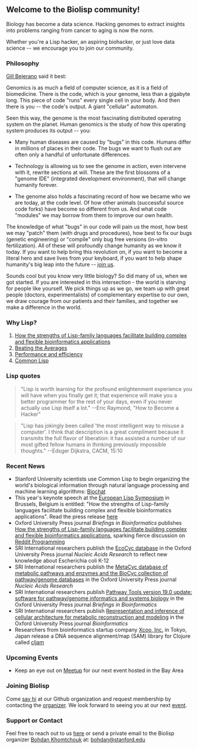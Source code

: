 ## Welcome to the Biolisp community!

Biology has become a data science.  Hacking genomes to extract insights into problems ranging from cancer to aging is now the norm.  

Whether you're a Lisp hacker, an aspiring biohacker, or just love data science -- we encourage you to join our community. 

### Philosophy

[Gill Bejerano](http://bejerano.stanford.edu/researchcs.html) said it best:

Genomics is as much a field of computer science, as it is a field of biomedicine. There is the code, which is your genome, less than a gigabyte long. This piece of code "runs" every single cell in your body. And then there is you -- the code's output. A giant "cellular" automaton.

Seen this way, the genome is the most fascinating distributed operating system on the planet. Human genomics is the study of how this operating system produces its output -- you:

- Many human diseases are caused by "bugs" in this code. Humans differ in millions of places in their code. The bugs we want to flush out are often only a handful of unfortunate differences.
 
- Technology is allowing us to see the genome in action, even intervene with it, rewrite sections at will. These are the first blossoms of a "genome IDE" (integrated development environment), that will change humanity forever.
 
- The genome also holds a fascinating record of how we became who we are today, at the code level. Of how other animals (successful source code forks) have become so different from us. And what code "modules" we may borrow from them to improve our own health.

The knowledge of what "bugs" in our code will pain us the most, how best we may "patch" them (with drugs and procedures), how best to fix our bugs (genetic engineering) or "compile" only bug free versions (in-vitro fertilization). All of these will profoundly change humanity as we know it today. If you want to help bring this revolution on, if you want to become a literal hero and save lives from your keyboard, if you want to help shape humanity's big leap into the future -- [join us](https://www.meetup.com/Stanford-Biolisp-Meetup/).

Sounds cool but you know very little biology? So did many of us, when we got started. If you are interested in this intersection - the world is starving for people like yourself. We pick things up as we go, we team up with great people (doctors, experimentalists) of complementary expertise to our own, we draw courage from our patients and their families, and together we make a difference in the world.

### Why Lisp?

1. [How the strengths of Lisp-family languages facilitate building complex and flexible bioinformatics applications](https://doi.org/10.1093/bib/bbw130)
2. [Beating the Averages](http://www.paulgraham.com/avg.html)
3. [Performance and efficiency](http://www.iaeng.org/IJCS/issues_v32/issue_4/IJCS_32_4_19.pdf)
4. [Common Lisp](http://lisp-lang.org/)

### Lisp quotes

> "Lisp is worth learning for the profound enlightenment 
> experience you will have when you finally get it; that 
> experience will make you a better programmer for the 
> rest of your days, even if you never actually use Lisp 
> itself a lot." 
> --Eric Raymond, "How to Become a Hacker"

> "Lisp has jokingly been called 'the most intelligent way 
> to misuse a computer'. I think that description is a great 
> compliment because it transmits the full flavor of liberation: 
> it has assisted a number of our most gifted fellow humans in 
> thinking previously impossible thoughts."
> --Edsger Dijkstra, CACM, 15:10 

### Recent News

- Stanford University scientists use Common Lisp to begin organizing the world's biological information through natural language processing and machine learning algorithms: [Biochat](https://github.com/Bohdan-Khomtchouk/Biochat)
- This year's keynote speech at the [European Lisp Symposium](http://european-lisp-symposium.org/2017/index.html) in Brussels, Belgium is entitled: "How the strengths of Lisp-family languages facilitate building complex and flexible bioinformatics applications".  Read the press release [here](http://med.miami.edu/news/miller-school-researchers-help-push-the-limits-of-programming-languages-in-)
- Oxford University Press journal _Briefings in Bioinformatics_ publishes [How the strengths of Lisp-family languages facilitate building complex and flexible bioinformatics applications](https://doi.org/10.1093/bib/bbw130), sparking fierce discussion on [Reddit Programming](https://www.reddit.com/r/programming/comments/5n2gdw/how_the_strengths_of_lispfamily_languages/)
- SRI International researchers publish the [EcoCyc database](https://www.ncbi.nlm.nih.gov/pubmed/27899573) in the Oxford University Press journal _Nucleic Acids Research_ to reflect new knowledge about Escherichia coli K-12
- SRI International researchers publish the [MetaCyc database of metabolic pathways and enzymes and the BioCyc collection of pathway/genome databases](https://www.ncbi.nlm.nih.gov/pubmed/26527732) in the Oxford University Press journal _Nucleic Acids Research_
- SRI International researchers publish [Pathway Tools version 19.0 update: software for pathway/genome informatics and systems biology](https://www.ncbi.nlm.nih.gov/pubmed/26454094) in the Oxford University Press journal _Briefings in Bioinformatics_
- SRI International researchers publish [Representation and inference of cellular architecture for metabolic reconstruction and modeling](https://www.ncbi.nlm.nih.gov/pubmed/26628588) in the Oxford University Press journal _Bioinformatics_
- Researchers from bioinformatics startup company [Xcoo, Inc.](https://xcoo.jp/) in Tokyo, Japan release a DNA sequence alignment/map (SAM) library for Clojure called [cljam](https://scfbm.biomedcentral.com/articles/10.1186/s13029-016-0058-6)

### Upcoming Events

- Keep an eye out on [Meetup](https://www.meetup.com/Stanford-Biolisp-Meetup/) for our next event hosted in the Bay Area

### Joining Biolisp

Come [say hi](https://github.com/biolisp) at our Github organization and request membership by contacting the [organizer](https://github.com/Bohdan-Khomtchouk).  We look forward to seeing you at our next [event](https://www.meetup.com/Stanford-Biolisp-Meetup/). 

### Support or Contact

Feel free to reach out to us [here](https://github.com/biolisp/biolisp.github.io/issues) or send a private email to the Biolisp organizer [Bohdan Khomtchouk](http://bohdankhomtchouk.com/) at: bohdan@stanford.edu
